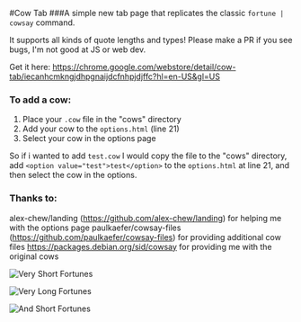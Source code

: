 #Cow Tab
###A simple new tab page that replicates the classic `fortune | cowsay` command.

It supports all kinds of quote lengths and types! Please make a PR if you see bugs, I'm not good at JS or web dev.

Get it here: https://chrome.google.com/webstore/detail/cow-tab/iecanhcmkngjdhpgnaijdcfnhpjdjffc?hl=en-US&gl=US

### To add a cow:
 1. Place your `.cow` file in the "cows" directory
 2. Add your cow to the `options.html` (line 21)
 3. Select your cow in the options page
 
So if i wanted to add `test.cow` I would copy the file to the "cows" directory, add `<option value="test">test</option>` to the `options.html` at line 21, and then select the cow in the options.

### Thanks to:
alex-chew/landing (https://github.com/alex-chew/landing) for helping me with the options page
paulkaefer/cowsay-files (https://github.com/paulkaefer/cowsay-files) for providing additional cow files
https://packages.debian.org/sid/cowsay for providing me with the original cows

![Very Short Fortunes](http://i.imgur.com/G1ceOgX.png)

![Very Long Fortunes](http://i.imgur.com/3yEe3Eg.png)

![And Short Fortunes](http://i.imgur.com/5cT3DBp.png)
